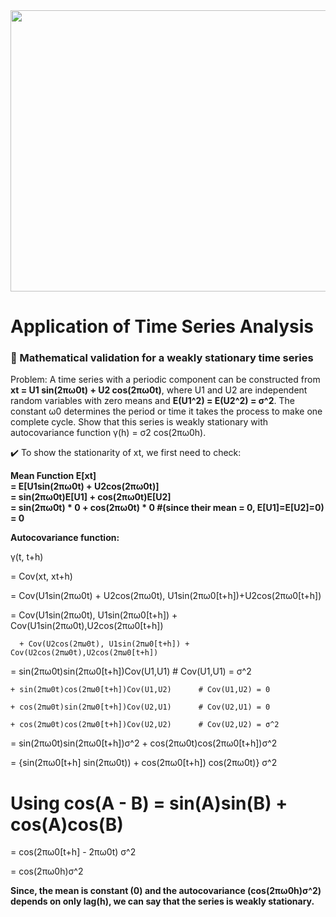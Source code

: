 
<div id="header" align="center">
  <img width="750" height="450" src="https://user-images.githubusercontent.com/64395120/191584937-bcd0a630-0997-4594-9773-917bbd66baea.png"/>
</div>


# Application of Time Series Analysis

 ### :triangular_ruler: Mathematical validation for a weakly stationary time series

Problem: A time series with a periodic component can be constructed from **xt = U1 sin(2πω0t) + U2 cos(2πω0t)**, where U1 and U2 are independent random variables with zero means and **E(U1^2) = E(U2^2) = σ^2**. The constant ω0 determines the period or time it takes the process to make one complete cycle. Show that this series is weakly stationary with autocovariance function γ(h) = σ2 cos(2πω0h).

:heavy_check_mark: To show the stationarity of xt, we first need to check:

**Mean Function E[xt]** <br>
       **= E[U1sin(2πω0t) + U2cos(2πω0t)]  
         = sin(2πω0t)E[U1] + cos(2πω0t)E[U2] <br>
         = sin(2πω0t) * 0 + cos(2πω0t) * 0     #(since their mean = 0, E[U1]=E[U2]=0) <br>
         = 0**                                   


**Autocovariance function:**

γ(t, t+h) 

= Cov(xt, xt+h) 

= Cov(U1sin(2πω0t) + U2cos(2πω0t), U1sin(2πω0[t+h])+U2cos(2πω0[t+h])

= Cov(U1sin(2πω0t), U1sin(2πω0[t+h]) + Cov(U1sin(2πω0t),U2cos(2πω0[t+h])

      + Cov(U2cos(2πω0t), U1sin(2πω0[t+h]) + Cov(U2cos(2πω0t),U2cos(2πω0[t+h])

= sin(2πω0t)sin(2πω0[t+h])Cov(U1,U1)          # Cov(U1,U1) = σ^2

    + sin(2πω0t)cos(2πω0[t+h])Cov(U1,U2)      # Cov(U1,U2) = 0
      
    + cos(2πω0t)sin(2πω0[t+h])Cov(U2,U1)      # Cov(U2,U1) = 0
          
    + cos(2πω0t)cos(2πω0[t+h])Cov(U2,U2)      # Cov(U2,U2) = σ^2

= sin(2πω0t)sin(2πω0[t+h])σ^2 + cos(2πω0t)cos(2πω0[t+h])σ^2
               
= {sin(2πω0[t+h] sin(2πω0t)) + cos(2πω0[t+h]) cos(2πω0t)} σ^2

# Using cos(A - B) = sin(A)sin(B) + cos(A)cos(B)

= cos(2πω0[t+h] - 2πω0t) σ^2

= cos(2πω0h)σ^2   


**Since, the mean is constant (0) and the autocovariance (cos(2πω0h)σ^2) depends on only lag(h), we can say that the series is weakly stationary.**



